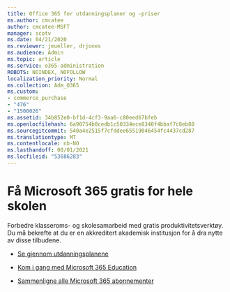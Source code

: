 ```yaml
---
title: Office 365 for utdanningsplaner og -priser
ms.author: cmcatee
author: cmcatee-MSFT
manager: scotv
ms.date: 04/21/2020
ms.reviewer: jmueller, drjones
ms.audience: Admin
ms.topic: article
ms.service: o365-administration
ROBOTS: NOINDEX, NOFOLLOW
localization_priority: Normal
ms.collection: Adm_O365
ms.custom:
- commerce_purchase
- "476"
- "1500026"
ms.assetid: 34b852e0-bf1d-4cf3-9aa6-c80eed67bfeb
ms.openlocfilehash: 6a90754b0cedb1c50334ece8340f4bbaf7c8eb88
ms.sourcegitcommit: 540a4e2515f7cfddee65519046454fc4437cd287
ms.translationtype: MT
ms.contentlocale: nb-NO
ms.lasthandoff: 08/01/2021
ms.locfileid: "53686283"
---
```

# <a name="get-microsoft-365-free-for-your-entire-school"></a>Få Microsoft 365 gratis for hele skolen

Forbedre klasseroms- og skolesamarbeid med gratis produktivitetsverktøy. Du må bekrefte at du er en akkreditert akademisk institusjon for å dra nytte av disse tilbudene.
  
- [Se gjennom utdanningsplanene](https://products.office.com/academic/compare-office-365-education-plans)

- [Kom i gang med Microsoft 365 Education](https://support.office.com/article/get-started-with-office-365-education-ab02abe5-a1ee-458c-b749-5b44416ccf14?wt.mc_id=o365_portal_mmaven&ui=en-US&rs=en-US&ad=US)

- [Sammenligne alle Microsoft 365 abonnementer](https://products.office.com/business/compare-more-office-365-for-business-plans)